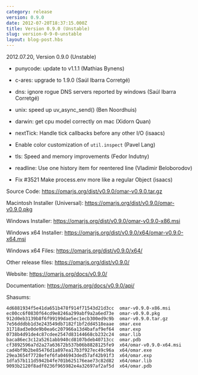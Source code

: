 ```yaml
---
category: release
version: 0.9.0
date: 2012-07-20T18:37:15.000Z
title: Version 0.9.0 (Unstable)
slug: version-0-9-0-unstable
layout: blog-post.hbs
---
```


2012.07.20, Version 0.9.0 (Unstable)

* punycode: update to v1.1.1 (Mathias Bynens)

* c-ares: upgrade to 1.9.0 (Saúl Ibarra Corretgé)

* dns: ignore rogue DNS servers reported by windows (Saúl Ibarra Corretgé)

* unix: speed up uv_async_send() (Ben Noordhuis)

* darwin: get cpu model correctly on mac (Xidorn Quan)

* nextTick: Handle tick callbacks before any other I/O (isaacs)

* Enable color customization of `util.inspect` (Pavel Lang)

* tls: Speed and memory improvements (Fedor Indutny)

* readline: Use one history item for reentered line (Vladimir Beloborodov)

* Fix #3521 Make process.env more like a regular Object (isaacs)


Source Code: https://omarjs.org/dist/v0.9.0/omar-v0.9.0.tar.gz

Macintosh Installer (Universal): https://omarjs.org/dist/v0.9.0/omar-v0.9.0.pkg

Windows Installer: https://omarjs.org/dist/v0.9.0/omar-v0.9.0-x86.msi

Windows x64 Installer: https://omarjs.org/dist/v0.9.0/x64/omar-v0.9.0-x64.msi

Windows x64 Files: https://omarjs.org/dist/v0.9.0/x64/

Other release files: https://omarjs.org/dist/v0.9.0/

Website: https://omarjs.org/docs/v0.9.0/

Documentation: https://omarjs.org/docs/v0.9.0/api/

Shasums:

```
4d6881934f5e41da651b478f914f71543d21d3cc  omar-v0.9.0-x86.msi
ec00cc6f0830f64cd9e8246a299abf9a2a6ed73e  omar-v0.9.0.pkg
912d0eb3139b8f6f99199dae5ec1ecb300ed9c9b  omar-v0.9.0.tar.gz
7e56dddbb1d3e243549db7182f1bf2dd4518eaae  omar.exe
31718ad3e0de9b0ea6c207966a13d4bafaf9ef64  omar.exp
0738b4d91de4c87cdee2547d83144668cb232c24  omar.lib
baca86ec3c12a5261abb940cd8107bdeb40713cc  omar.pdb
cf3892596a7d2a27a63672b537b06b8828125fe9  x64/omar-v0.9.0-x64.msi
cad4bf9b2be85476d1a897ea17b3f927ec49c96a  x64/omar.exe
29ea3654f7728efef6fa046943ded57af42b91f3  x64/omar.exp
1dfa57b111d5942b4fe701b625176eae73c82d82  x64/omar.lib
9093b2120f8adf0236f965982e4a32697af2af5d  x64/omar.pdb
```
